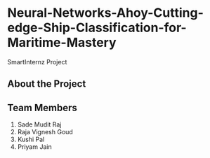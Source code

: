 # Neural-Networks-Ahoy-Cutting-edge-Ship-Classification-for-Maritime-Mastery
SmartInternz Project

## About the Project


## Team Members 
1. Sade Mudit Raj
2. Raja Vignesh Goud
3. Kushi Pal
4. Priyam Jain

   
